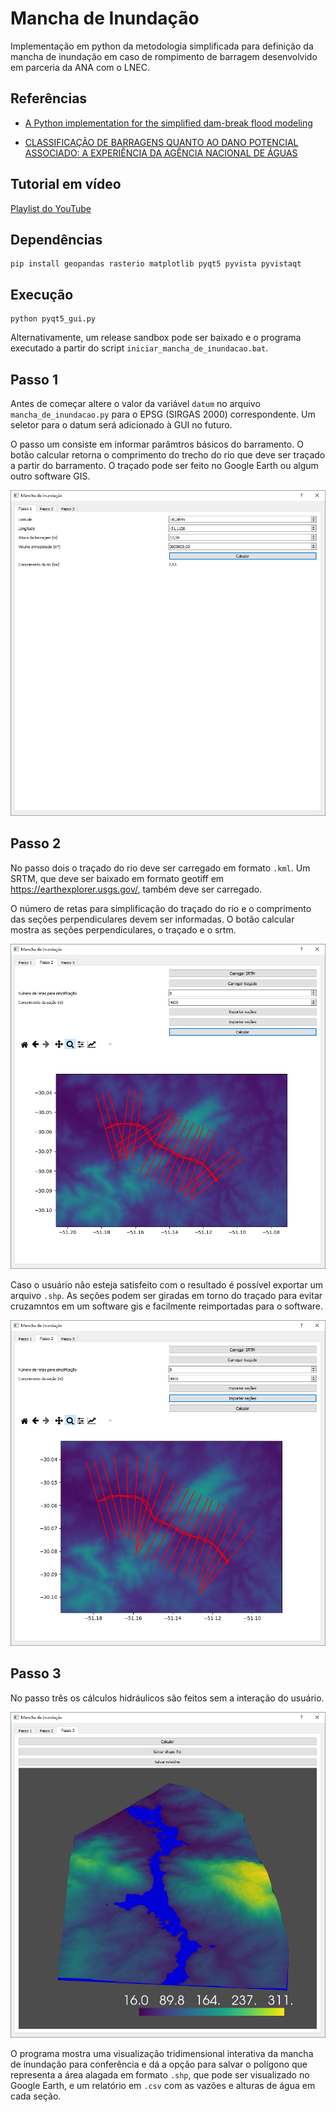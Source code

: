 # Mancha de Inundação

Implementação em python da metodologia simplificada para definição da mancha de inundação em caso de rompimento de barragem desenvolvido em parceria da ANA com o LNEC.

## Referências

* [A Python implementation for the simplified dam-break flood modeling](https://www.scielo.br/j/rbrh/a/SB6Qgw8JJ89jRzGTzRFshzh/?lang=en)

* [CLASSIFICAÇÃO DE BARRAGENS QUANTO AO DANO POTENCIAL ASSOCIADO: A EXPERIÊNCIA DA AGÊNCIA NACIONAL DE ÁGUAS](https://www.snisb.gov.br/Entenda_Mais/outros/artigo-para-o-dam-world-2018/classificacao-de-barragens-quanto-ao-seu-dano-potencial-associado-2018.docx)

## Tutorial em vídeo

[Playlist do YouTube](https://www.youtube.com/playlist?list=PL06otLmYiT7i63hWSffcFWsxL3bx6QAHD)

## Dependências

    pip install geopandas rasterio matplotlib pyqt5 pyvista pyvistaqt

## Execução

    python pyqt5_gui.py

Alternativamente, um release sandbox pode ser baixado e o programa executado a partir do script `iniciar_mancha_de_inundacao.bat`.
  
## Passo 1

Antes de começar altere o valor da variável `datum` no arquivo `mancha_de_inundacao.py` para o EPSG (SIRGAS 2000) correspondente. Um seletor para o datum será adicionado à GUI no futuro.

O passo um consiste em informar parâmtros básicos do barramento. O botão calcular retorna o comprimento do trecho do rio que deve ser traçado a partir do barramento. O traçado pode ser feito no Google Earth ou algum outro software GIS.

![alt text](figs/p1.PNG)

## Passo 2

No passo dois o traçado do rio deve ser carregado em formato `.kml`. Um SRTM, que deve ser baixado em formato geotiff em https://earthexplorer.usgs.gov/, também deve ser carregado. 

O número de retas para simplificação do traçado do rio e o comprimento das seções perpendiculares devem ser informadas. O botão calcular mostra as seções perpendiculares, o traçado e o srtm.

![alt text](figs/p2.PNG)

Caso o usuário não esteja satisfeito com o resultado é possível exportar um arquivo `.shp`. As seções podem ser giradas em torno do traçado para evitar cruzamntos em um software gis e facilmente reimportadas para o software. 

![alt text](figs/p22.PNG)

## Passo 3

No passo três os cálculos hidráulicos são feitos sem a interação do usuário.

![alt text](figs/p3.PNG)

O programa mostra uma visualização tridimensional interativa da mancha de inundação para conferência e dá a opção para salvar o polígono que representa a área alagada em formato `.shp`, que pode ser visualizado no Google Earth, e um relatório em `.csv` com as vazões e alturas de água em cada seção.
